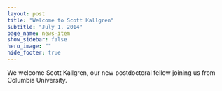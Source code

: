 ```yaml
---
layout: post
title: "Welcome to Scott Kallgren"
subtitle: "July 1, 2014"
page_name: news-item
show_sidebar: false
hero_image: ""
hide_footer: true
---
```


We welcome Scott Kallgren, our new postdoctoral fellow joining us from Columbia University.

